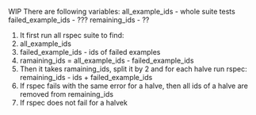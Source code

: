 WIP
There are following variables:
all_example_ids - whole suite tests
failed_example_ids - ???
remaining_ids - ??

1. It first run all rspec suite to find:
 1. all_example_ids
 2. failed_example_ids - ids of failed examples
 3. ramaining_ids = all_example_ids - failed_example_ids
2. Then it takes ramaining_ids, split it by 2 and for each halve run rspec: remaining_ids - ids + failed_example_ids  
3. If rspec fails with the same error for a halve, then all ids of a halve are removed from remaining_ids
4. If rspec does not fail for a halvek


